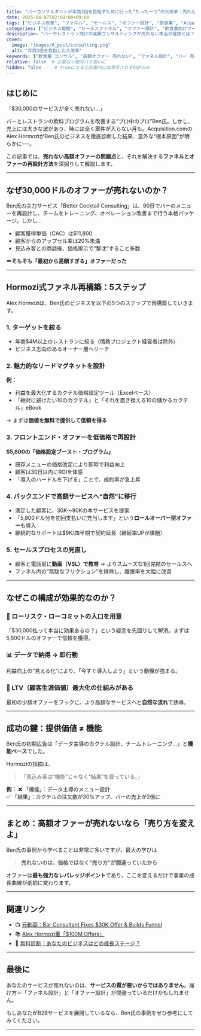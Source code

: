 ```yaml
---
title: "バーコンサルタントが年商3倍を目指すために行った“たった一つ”の大改革｜売れない高額オファーの再設計術"
date: 2025-04-07T02:00:00+09:00
tags: ["ビジネス改善", "ファネル", "セールス", "オファー設計", "飲食業", "Acquisition.com", "Alex Hormozi"]
categories: ["ビジネス戦略", "セールスファネル", "オファー設計", "飲食業向けマーケティング"]
description: "バーやレストラン向けの高額コンサルティングが売れない本当の理由とは？Acquisition.comが提案したファネルの再構築とオファー設計術を徹底解説。"
cover:
  image: "images/6_post/consulting.png"
  alt: "年商3倍を目指した大改革"
keywords: ["飲食業 コンサル", "高額オファー 売れない", "ファネル設計", "バー 売上 改善", "セールスファネル"]
relative: false  # 必要なら絶対パス扱いに
hidden: false     # trueにすると記事内には表示されずOGPのみ
---
```


## はじめに

「$30,000のサービスが全く売れない…」

バーとレストランの飲料プログラムを改善する“プロ中のプロ”Ben氏。しかし、売上には大きな波があり、時には全く案件が入らない月も。Acquisition.comのAlex HormoziがBen氏のビジネスを徹底診断した結果、意外な“根本原因”が明らかに──。

この記事では、**売れない高額オファーの問題点**と、それを解決する**ファネルとオファーの再設計方法**を深掘りして解説します。

---

## なぜ30,000ドルのオファーが売れないのか？

Ben氏の主力サービス「Better Cocktail Consulting」は、90日でバーのメニューを再設計し、チームをトレーニング、オペレーション改善まで行う本格パッケージ。しかし…

- 顧客獲得単価（CAC）は$11,800
- 顧客からのアップセル率は20%未満
- 見込み客との商談後、価格提示で“撃沈”すること多数

**＝そもそも「最初から高額すぎる」オファーだった**

---

## Hormozi式ファネル再構築：5ステップ

Alex Hormoziは、Ben氏のビジネスを以下の5つのステップで再構築していきます。

### 1. ターゲットを絞る

- 年商$4M以上のレストランに絞る（情熱プロジェクト経営者は除外）
- ビジネス志向のあるオーナー層へリーチ

### 2. 魅力的なリードマグネットを設計

**例：**
- 利益を最大化するカクテル価格設定ツール（Excelベース）
- 「絶対に避けたい10のカクテル」と「それを置き換える10の儲かるカクテル」eBook

→ まずは**価値を無料で提供して信頼を得る**

### 3. フロントエンド・オファーを低価格で再設計

**$5,800の「価格設定ブースト・プログラム」**
- 既存メニューの価格改定により即時で利益向上
- 顧客は30日以内にROIを体感
- 「導入のハードルを下げる」ことで、成約率が急上昇

### 4. バックエンドで高額サービスへ“自然”に移行

- 満足した顧客に、$30K〜$90Kの本サービスを提案
- 「5,800ドル分を初回支払いに充当します」という**ロールオーバー型オファー**も導入
- 継続的なサポートは$9K/四半期で契約延長（継続率UPが課題）

### 5. セールスプロセスの見直し

- 顧客と電話前に**動画（VSL）で教育** → よりスムーズな1回完結のセールスへ
- ファネル内の“無駄なフリクション”を排除し、離脱率を大幅に改善

---

## なぜこの構成が効果的なのか？

### 🔁 ローリスク・ローコミットの入口を用意
「$30,000払って本当に効果あるの？」という疑念を先回りして解消。まずは5,800ドルのオファーで信頼を獲得。

### 📊 データで納得 → 即行動
利益向上の“見える化”により、「今すぐ導入しよう」という動機が強まる。

### 🔁 LTV（顧客生涯価値）最大化の仕組みがある
最初の少額オファーをフックに、より高額なサービスへと**自然な流れ**で誘導。

---

## 成功の鍵：提供価値 ≠ 機能

Ben氏の初期広告は「データ主導のカクテル設計、チームトレーニング…」と**機能ベース**でした。

Hormoziの指摘は、

> 「見込み客は“機能”じゃなく“結果”を買っている。」

**例：**
❌ 「機能」：データ主導のメニュー設計  
✅ 「結果」：カクテルの注文数が30%アップ、バーの売上が2倍に

---

## まとめ：高額オファーが売れないなら「売り方を変えよ」

Ben氏の事例から学べることは非常に多いですが、最大の学びは

> **売れないのは、価格ではなく“売り方”が間違っていたから**

オファーは**最も強力なレバレッジポイント**であり、ここを変えるだけで事業の成長曲線が劇的に変わります。

---

## 関連リンク

- 📺 [元動画：Bar Consultant Fixes $30K Offer & Builds Funnel](https://www.youtube.com/watch?v=n6SHLmKcY0E)
- 📚 [Alex Hormozi著「$100M Offers」](https://www.amazon.co.jp/100M-Offers-People-Stupid-Saying/dp/1737475731)
- 🧠 [無料診断：あなたのビジネスはどの成長ステージ？](https://acquisition.com/roadmap)

---

## 最後に

あなたのサービスが売れないのは、**サービスの質が悪いからではありません**。届け方＝「ファネル設計」と「オファー設計」が間違っているだけかもしれません。

もしあなたがB2Bサービスを展開しているなら、Ben氏の事例をぜひ参考にしてみてください。

---
